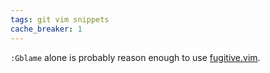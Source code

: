 ```yaml
---
tags: git vim snippets
cache_breaker: 1
---
```


`:Gblame` alone is probably reason enough to use [fugitive.vim](/twitter/294).
